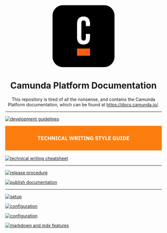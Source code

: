 <div align="center">
<img src="./static/img/black-C.png" width="200px"/>

<h1>Camunda Platform Documentation</h1>
<p>
This repository is tired of all the nonsense, and contains the Camunda Platform documentation, which can be found at <a href="https://docs.camunda.io/" target="_blank">https://docs.camunda.io/</a>.
</p>
</div>

---

[![development guidelines](./howtos/documentation-guidelines.svg)](./howtos/documentation-guidelines.md)

[![technical writing style guide](./howtos/technical-writing-styleguide.svg)](./howtos/technical-writing-styleguide.md)

[![technical writing cheatsheet](./howtos/technical-writing-cheatsheet.svg)](./howtos/technical-writing-cheatsheet.md)

---

[![release procedure](./howtos/release-procedure.svg)](./howtos/release-procedure.md)

[![publish documentation](./howtos/publish-documentation.svg)](./howtos/publish-documentation.md)

---

[![setup](./howtos/setup.svg)](./howtos/setup.md)

[![configuration](./howtos/configuration.svg)](./howtos/configuration.md)

[![configuration](./howtos/versioning.svg)](./howtos/versioning.md)

[![markdown and mdx features](./howtos/markdown-and-mdx-features.svg)](./howtos/markdown-and-mdx-features.md)

